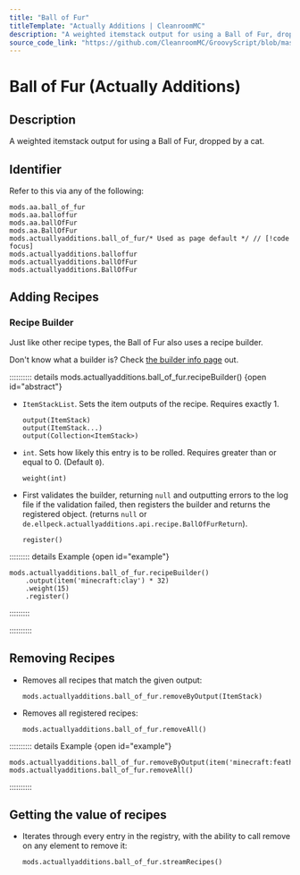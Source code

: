 ```yaml
---
title: "Ball of Fur"
titleTemplate: "Actually Additions | CleanroomMC"
description: "A weighted itemstack output for using a Ball of Fur, dropped by a cat."
source_code_link: "https://github.com/CleanroomMC/GroovyScript/blob/master/src/main/java/com/cleanroommc/groovyscript/compat/mods/actuallyadditions/BallOfFur.java"
---
```


# Ball of Fur (Actually Additions)

## Description

A weighted itemstack output for using a Ball of Fur, dropped by a cat.

## Identifier

Refer to this via any of the following:

```groovy:no-line-numbers {5}
mods.aa.ball_of_fur
mods.aa.balloffur
mods.aa.ballOfFur
mods.aa.BallOfFur
mods.actuallyadditions.ball_of_fur/* Used as page default */ // [!code focus]
mods.actuallyadditions.balloffur
mods.actuallyadditions.ballOfFur
mods.actuallyadditions.BallOfFur
```


## Adding Recipes

### Recipe Builder

Just like other recipe types, the Ball of Fur also uses a recipe builder.

Don't know what a builder is? Check [the builder info page](../../introduction/builder.md) out.

:::::::::: details mods.actuallyadditions.ball_of_fur.recipeBuilder() {open id="abstract"}
- `ItemStackList`. Sets the item outputs of the recipe. Requires exactly 1.

    ```groovy:no-line-numbers
    output(ItemStack)
    output(ItemStack...)
    output(Collection<ItemStack>)
    ```

- `int`. Sets how likely this entry is to be rolled. Requires greater than or equal to 0. (Default `0`).

    ```groovy:no-line-numbers
    weight(int)
    ```

- First validates the builder, returning `null` and outputting errors to the log file if the validation failed, then registers the builder and returns the registered object. (returns `null` or `de.ellpeck.actuallyadditions.api.recipe.BallOfFurReturn`).

    ```groovy:no-line-numbers
    register()
    ```

::::::::: details Example {open id="example"}
```groovy:no-line-numbers
mods.actuallyadditions.ball_of_fur.recipeBuilder()
    .output(item('minecraft:clay') * 32)
    .weight(15)
    .register()
```

:::::::::

::::::::::

## Removing Recipes

- Removes all recipes that match the given output:

    ```groovy:no-line-numbers
    mods.actuallyadditions.ball_of_fur.removeByOutput(ItemStack)
    ```

- Removes all registered recipes:

    ```groovy:no-line-numbers
    mods.actuallyadditions.ball_of_fur.removeAll()
    ```

:::::::::: details Example {open id="example"}
```groovy:no-line-numbers
mods.actuallyadditions.ball_of_fur.removeByOutput(item('minecraft:feather'))
mods.actuallyadditions.ball_of_fur.removeAll()
```

::::::::::

## Getting the value of recipes

- Iterates through every entry in the registry, with the ability to call remove on any element to remove it:

    ```groovy:no-line-numbers
    mods.actuallyadditions.ball_of_fur.streamRecipes()
    ```
